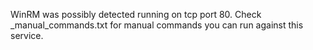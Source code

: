 WinRM was possibly detected running on tcp port 80.
Check _manual_commands.txt for manual commands you can run against this service.